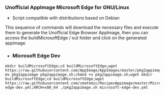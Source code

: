 ### Unofficial AppImage Microsoft Edge for GNU/Linux
* Script compatible  with distributions based on Debian

This sequence of commands will download the necessary files and execute them to generate the Unofficial Edge Browser AppImage, then you can access the buildMicrosoftEdge / out folder and click on the generated appimage.

* ### Microsoft Edge Dev 
```
mkdir buildMicrosoftEdge;cd buildMicrosoftEdge;wget https://raw.githubusercontent.com/AppImage/AppImages/master/pkg2appimage; mv pkg2appimage pkg2appimage.sh;chmod +x pkg2appimage.sh;wget mkdir buildMicrosoftEdge;cd buildMicrosoftEdge;wget https://raw.githubusercontent.com/cmatomic/RecipesAppimage/master/MicrosoftEdgeAppImage/microsoft-edge-dev.yml;ARCH=x86_64 ./pkg2appimage.sh microsoft-edge-dev.yml

```
